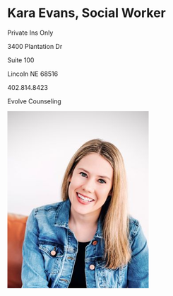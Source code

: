 # Kara Evans, Social Worker

Private Ins Only

3400 Plantation Dr

Suite 100

Lincoln NE 68516

402.814.8423

Evolve Counseling

![picture](./markdown/resources/images/kEvans.jpeg)

